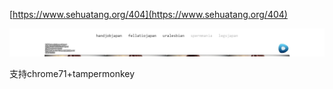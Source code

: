 [https://www.sehuatang.org/404](https://www.sehuatang.org/404)

![](https://raw.githubusercontent.com/tkkcc/sehuatang/master/1.png)

支持chrome71+tampermonkey
